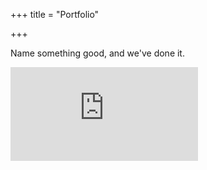 +++
title = "Portfolio"

+++

Name something good, and we've done it.

<div class="video-container video-container-16x9">
          <iframe src="https://www.youtube-nocookie.com/embed/Kc1mK4s8DEY?rel=0" frameborder="0" allowfullscreen></iframe>
        </div>
